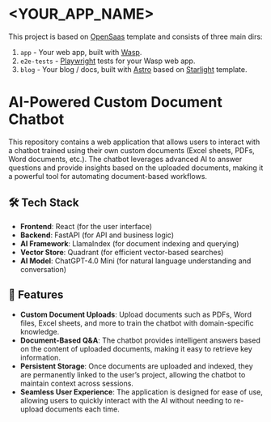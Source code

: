 # <YOUR_APP_NAME>

This project is based on [OpenSaas](https://opensaas.sh) template and consists of three main dirs:
1. `app` - Your web app, built with [Wasp](https://wasp-lang.dev).
2. `e2e-tests` - [Playwright](https://playwright.dev/) tests for your Wasp web app.
3. `blog` - Your blog / docs, built with [Astro](https://docs.astro.build) based on [Starlight](https://starlight.astro.build/) template.

# AI-Powered Custom Document Chatbot

This repository contains a web application that allows users to interact with a chatbot trained using their own custom documents (Excel sheets, PDFs, Word documents, etc.). The chatbot leverages advanced AI to answer questions and provide insights based on the uploaded documents, making it a powerful tool for automating document-based workflows.

## 🛠️ Tech Stack

- **Frontend**: React (for the user interface)
- **Backend**: FastAPI (for API and business logic)
- **AI Framework**: LlamaIndex (for document indexing and querying)
- **Vector Store**: Quadrant (for efficient vector-based searches)
- **AI Model**: ChatGPT-4.0 Mini (for natural language understanding and conversation)

## 🚀 Features

- **Custom Document Uploads**: Upload documents such as PDFs, Word files, Excel sheets, and more to train the chatbot with domain-specific knowledge.
- **Document-Based Q&A**: The chatbot provides intelligent answers based on the content of uploaded documents, making it easy to retrieve key information.
- **Persistent Storage**: Once documents are uploaded and indexed, they are permanently linked to the user’s project, allowing the chatbot to maintain context across sessions.
- **Seamless User Experience**: The application is designed for ease of use, allowing users to quickly interact with the AI without needing to re-upload documents each time.

